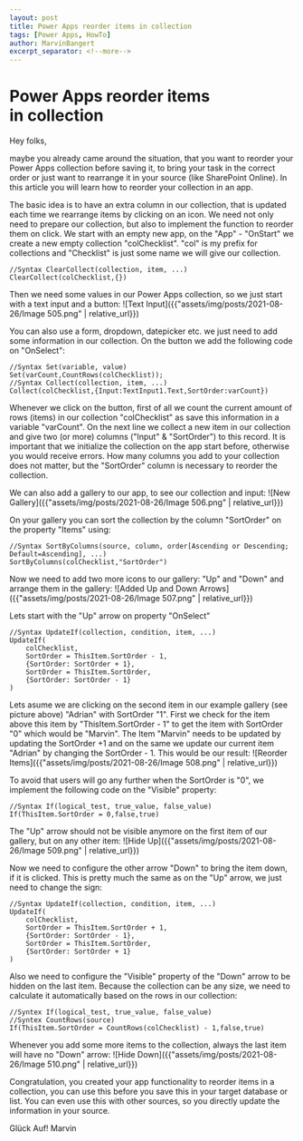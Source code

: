 ```yaml
---
layout: post
title: Power Apps reorder items in collection
tags: [Power Apps, HowTo]
author: MarvinBangert
excerpt_separator: <!--more-->
---
```


# Power Apps reorder items in collection
Hey folks,

maybe you already came around the situation, that you want to reorder your Power Apps collection before saving it, to bring your task in the correct order or just want to rearrange it in your source (like SharePoint Online). In this article you will learn how to reorder your collection in an app.
<!--more-->
The basic idea is to have an extra column in our collection, that is updated each time we rearrange items by clicking on an icon. We need not only need to prepare our collection, but also to implement the function to reorder them on click.
We start with an empty new app, on the "App" - "OnStart" we create a new empty collection "colChecklist". "col" is my prefix for collections and "Checklist" is just some name we will give our collection.
```
//Syntax ClearCollect(collection, item, ...)
ClearCollect(colChecklist,{})
```
Then we need some values in our Power Apps collection, so we just start with a text input and a button:
![Text Input]({{"assets/img/posts/2021-08-26/Image 505.png" | relative_url}})

You can also use a form, dropdown, datepicker etc. we just need to add some information in our collection. On the button we add the following code on "OnSelect":
```
//Syntax Set(variable, value)
Set(varCount,CountRows(colChecklist));
//Syntax Collect(collection, item, ...)
Collect(colChecklist,{Input:TextInput1.Text,SortOrder:varCount})
```
Whenever we click on the button, first of all we count the current amount of rows (items) in our collection "colChecklist" as save this information in a variable "varCount". On the next line we collect a new item in our collection and give two (or more) columns ("Input" & "SortOrder") to this record. It is important that we initialize the collection on the app start before, otherwise you would receive errors. How many columns you add to your collection does not matter, but the "SortOrder" column is necessary to reorder the collection.

We can also add a gallery to our app, to see our collection and input:
![New Gallery]({{"assets/img/posts/2021-08-26/Image 506.png" | relative_url}})

On your gallery you can sort the collection by the column "SortOrder" on the property "Items" using:
```
//Syntax SortByColumns(source, column, order[Ascending or Descending; Default=Ascending], ...)
SortByColumns(colChecklist,"SortOrder")
```
Now we need to add two more icons to our gallery: "Up" and "Down" and arrange them in the gallery:
![Added Up and Down Arrows]({{"assets/img/posts/2021-08-26/Image 507.png" | relative_url}})

Lets start with the "Up" arrow on property "OnSelect"
```
//Syntax UpdateIf(collection, condition, item, ...)
UpdateIf(
    colChecklist,
    SortOrder = ThisItem.SortOrder - 1,
    {SortOrder: SortOrder + 1},
    SortOrder = ThisItem.SortOrder,
    {SortOrder: SortOrder - 1}
)
```
Lets asume we are clicking on the second item in our example gallery (see picture above) "Adrian" with SortOrder "1". First we check for the item above this item by "ThisItem.SortOrder - 1" to get the item with SortOrder "0" which would be "Marvin". The Item "Marvin" needs to be updated by updating the SortOrder +1 and on the same we update our current item "Adrian" by changing the SortOrder - 1. This would be our result:
![Reorder Items]({{"assets/img/posts/2021-08-26/Image 508.png" | relative_url}})

To avoid that users will go any further when the SortOrder is "0", we implement the following code on the "Visible" property:
```
//Syntax If(logical_test, true_value, false_value)
If(ThisItem.SortOrder = 0,false,true)
```
The "Up" arrow should not be visible anymore on the first item of our gallery, but on any other item:
![Hide Up]({{"assets/img/posts/2021-08-26/Image 509.png" | relative_url}})

Now we need to configure the other arrow "Down" to bring the item down, if it is clicked. This is pretty much the same as on the "Up" arrow, we just need to change the sign:
```
//Syntax UpdateIf(collection, condition, item, ...)
UpdateIf(
    colChecklist,
    SortOrder = ThisItem.SortOrder + 1,
    {SortOrder: SortOrder - 1},
    SortOrder = ThisItem.SortOrder,
    {SortOrder: SortOrder + 1}
)
```
Also we need to configure the "Visible" property of the "Down" arrow to be hidden on the last item. Because the collection can be any size, we need to calculate it automatically based on the rows in our collection:
```
//Syntex If(logical_test, true_value, false_value)
//Syntex CountRows(source)
If(ThisItem.SortOrder = CountRows(colChecklist) - 1,false,true)
```
Whenever you add some more items to the collection, always the last item will have no "Down" arrow:
![Hide Down]({{"assets/img/posts/2021-08-26/Image 510.png" | relative_url}})

Congratulation, you created your app functionality to reorder items in a collection, you can use this before you save this in your target database or list. You can even use this with other sources, so you directly update the information in your source.

Glück Auf!
Marvin
